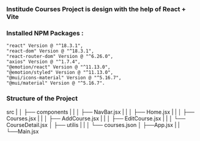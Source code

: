 ### Institude Courses Project is design with the help of React + Vite

    

### Installed NPM Packages :

    "react" Version @ "^18.3.1",
    "react-dom" Version @ "^18.3.1",
    "react-router-dom" Version @ "^6.26.0",
    "axios" Version @ "^1.7.4",
    "@emotion/react" Version @ "^11.13.0",
    "@emotion/styled" Version @ "^11.13.0",
    "@mui/icons-material" Version @ "^5.16.7",
    "@mui/material" Version @ "^5.16.7".

### Structure of the Project
src
|
│
├── components
|   |
│   ├── NavBar.jsx
|   |
│   ├── Home.jsx
|   |
│   ├── Courses.jsx
|   |
│   ├── AddCourse.jsx
|   |
│   ├── EditCourse.jsx
|   |
│   └── CourseDetail.jsx
│
├── utilis
|   |
│   └── courses.json
│
├──App.jsx
|
|
└──Main.jsx

